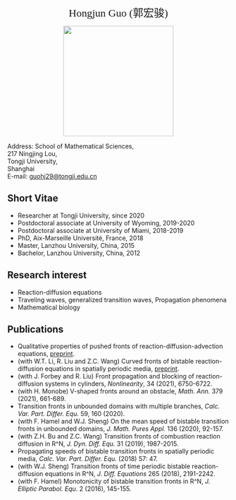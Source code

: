 <p align="center"> 
<font face="黑体" size="5">Hongjun Guo (郭宏骏)</font><br /> 
</p>

<p align="center"> 
<img width="250" height="250" src="https://user-images.githubusercontent.com/89850781/131598832-c318a830-988d-4636-889f-15453827d6ae.JPG"/>
</p>

Address:	School of Mathematical Sciences,  
217 Ningjing Lou,  
Tongji University,  
Shanghai  
E-mail:	guohj29@tongji.edu.cn

## Short Vitae

- Researcher at Tongji University, since 2020
- Postdoctoral associate at University of Wyoming, 2019-2020
- Postdoctoral associate at University of Miami, 2018-2019
- PhD, Aix-Marseille Université, France, 2018
- Master, Lanzhou University, China, 2015
- Bachelor, Lanzhou University, China, 2012

## Research interest

- Reaction-diffusion equations
- Traveling waves, generalized transition waves, Propagation phenomena
- Mathematical biology

## Publications

- Qualitative properties of pushed fronts of reaction-diffusion-advection equations, [preprint](https://arxiv.org/abs/2108.06546).
- (with W.T. Li, R. Liu and Z.C. Wang) Curved fronts of bistable reaction-diffusion equations in spatially periodic media, [preprint](https://arxiv.org/abs/2006.03711).
- (with J. Forbey and R. Liu) Front propagation and blocking of reaction-diffusion systems in cylinders, _Nonlinearity_, 34 (2021), 6750-6722.
- (with H. Monobe) V-shaped fronts around an obstacle, _Math. Ann._ 379 (2021), 661-689.
- Transition fronts in unbounded domains with multiple branches, _Calc. Var. Part. Differ. Equ._ 59, 160 (2020).
- (with F. Hamel and W.J. Sheng) On the mean speed of bistable transition fronts in unbounded domains, _J. Math. Pures Appl._ 136 (2020), 92-157.
- (with Z.H. Bu and Z.C. Wang) Transition fronts of combustion reaction diffusion in R^N, _J. Dyn. Diff. Equ._ 31 (2019), 1987-2015.
- Propagating speeds of bistable transition fronts in spatially periodic media, _Calc. Var. Part. Differ. Equ._ (2018) 57: 47.
- (with W.J. Sheng) Transition fronts of time periodic bistable reaction-diffusion equations in R^N, _J. Diff. Equations_ 265 (2018), 2191-2242.
- (with F. Hamel) Monotonicity of bistable transition fronts in R^N, _J. Elliptic Parabol. Equ._ 2 (2016), 145-155.


